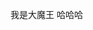 我是大魔王
哈哈哈
<!DOCTYPE html><html><head><meta name=spm_prefix content=333.999><meta name=renderer content=webkit><link rel=stylesheet type=text/css href=//at.alicdn.com/t/font_438759_evimuubea4ipmn29.css><script src=//static.hdslb.com/js/jquery.min.js></script><link href=//s1.hdslb.com/bfs/static/jinkela/space/css/space.24.faea8087556cade8f725b30bffc25b12979534ad.css rel=stylesheet><link href=//s1.hdslb.com/bfs/static/jinkela/space/css/space.25.faea8087556cade8f725b30bffc25b12979534ad.css rel=stylesheet></head><body><div class="z-top-container has-top-search"></div><div id=browser-version-tip style="display: none;"><div class=wrapper>抱歉，您正在使用不支持的浏览器访问个人空间。推荐您<a href=//www.google.cn/chrome/browser/desktop/index.html>安装 Chrome 浏览器</a>以获得更好的体验 ヾ(o◕∀◕)ﾉ <a href=javascript:; id=close-browser-tip></a></div></div><div id=space-app></div><script type=text/javascript>try {
    var o = {};
    Object.defineProperty(o, "a", {
      value: 1,
      writable: true,
      configurable: true,
      enumerable: true
    });
  } catch (e) {
    var $BVcloseBtn = document.getElementById('close-browser-tip');
    var $BVtip = document.getElementById('browser-version-tip');

    $BVtip.style.display = 'block';
    $BVcloseBtn.onclick = function() {
      $BVtip.style.display = 'none';
    }
  }</script><script type=text/javascript>//日志上报
  window.spaceReport = {}
  window.reportConfig = {
    sample: 1,
    scrollTracker: true,
    msgObjects: 'spaceReport'
  }
  var reportScript = document.createElement('script')
  reportScript.src = '//s1.hdslb.com/bfs/seed/log/report/log-reporter.js'
  document.getElementsByTagName('body')[0].appendChild(reportScript)
  reportScript.onerror = function() {
    console.warn('log-reporter.js加载失败，放弃上报')
    var noop = function() {}
    window.reportObserver = {
      sendPV: noop,
      forceCommit: noop
    }
  }</script><script src=//s1.hdslb.com/bfs/seed/jinkela/header/header.js></script><script type=text/javascript src=//s1.hdslb.com/bfs/static/jinkela/space/manifest.faea8087556cade8f725b30bffc25b12979534ad.js></script><script type=text/javascript src=//s1.hdslb.com/bfs/static/jinkela/space/vendor.faea8087556cade8f725b30bffc25b12979534ad.js></script><script type=text/javascript src=//s1.hdslb.com/bfs/static/jinkela/space/space.faea8087556cade8f725b30bffc25b12979534ad.js></script></body></html>
